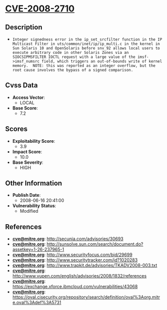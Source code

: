 
# [CVE-2008-2710](http://secunia.com/advisories/30693)

## Description

- `Integer signedness error in the ip_set_srcfilter function in the IP Multicast Filter in uts/common/inet/ip/ip_multi.c in the kernel in Sun Solaris 10 and OpenSolaris before snv_92 allows local users to execute arbitrary code in other Solaris Zones via an SIOCSIPMSFILTER IOCTL request with a large value of the imsf->imsf_numsrc field, which triggers an out-of-bounds write of kernel memory.  NOTE: this was reported as an integer overflow, but the root cause involves the bypass of a signed comparison.`

## Cvss Data

- **Access Vector**:
  - LOCAL
- **Base Score**:
  - 7.2

## Scores

- **Exploitability Score**:
  - 3.9
- **Impact Score**:
  - 10.0
- **Base Severity**:
  - HIGH

## Other Information

- **Publish Date**:
  - 2008-06-16 20:41:00
- **Vulnerability Status**:
  - Modified

## References

- **cve@mitre.org**: http://secunia.com/advisories/30693
- **cve@mitre.org**: http://sunsolve.sun.com/search/document.do?assetkey=1-26-237965-1
- **cve@mitre.org**: http://www.securityfocus.com/bid/29699
- **cve@mitre.org**: http://www.securitytracker.com/id?1020283
- **cve@mitre.org**: http://www.trapkit.de/advisories/TKADV2008-003.txt
- **cve@mitre.org**: http://www.vupen.com/english/advisories/2008/1832/references
- **cve@mitre.org**: https://exchange.xforce.ibmcloud.com/vulnerabilities/43068
- **cve@mitre.org**: https://oval.cisecurity.org/repository/search/definition/oval%3Aorg.mitre.oval%3Adef%3A5731
